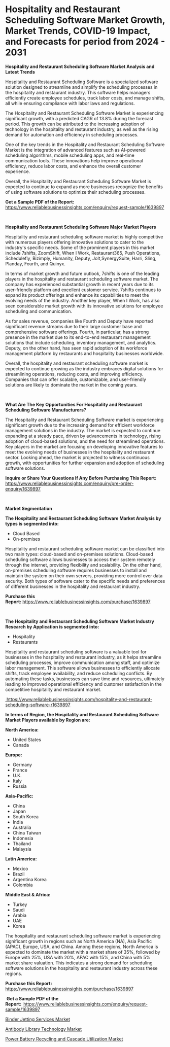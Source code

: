 <p><h1>Hospitality and Restaurant Scheduling Software Market Growth, Market Trends, COVID-19 Impact, and Forecasts for period from 2024 - 2031</h1></p><p><strong>Hospitality and Restaurant Scheduling Software Market Analysis and Latest Trends</strong></p>
<p><p>Hospitality and Restaurant Scheduling Software is a specialized software solution designed to streamline and simplify the scheduling processes in the hospitality and restaurant industry. This software helps managers efficiently create employee schedules, track labor costs, and manage shifts, all while ensuring compliance with labor laws and regulations.</p><p>The Hospitality and Restaurant Scheduling Software Market is experiencing significant growth, with a predicted CAGR of 13.8% during the forecast period. This growth can be attributed to the increasing adoption of technology in the hospitality and restaurant industry, as well as the rising demand for automation and efficiency in scheduling processes. </p><p>One of the key trends in the Hospitality and Restaurant Scheduling Software Market is the integration of advanced features such as AI-powered scheduling algorithms, mobile scheduling apps, and real-time communication tools. These innovations help improve operational efficiency, reduce labor costs, and enhance the overall customer experience.</p><p>Overall, the Hospitality and Restaurant Scheduling Software Market is expected to continue to expand as more businesses recognize the benefits of using software solutions to optimize their scheduling processes.</p></p>
<p><strong>Get a Sample PDF of the Report:&nbsp;</strong> <a href="https://www.reliablebusinessinsights.com/enquiry/request-sample/1639897">https://www.reliablebusinessinsights.com/enquiry/request-sample/1639897</a></p>
<p>&nbsp;</p>
<p><strong>Hospitality and Restaurant Scheduling Software Major Market Players</strong></p>
<p><p>Hospitality and restaurant scheduling software market is highly competitive with numerous players offering innovative solutions to cater to the industry's specific needs. Some of the prominent players in this market include 7shifts, ZoomShift, When I Work, Restaurant365, Push Operations, Schedulefly, Bizimply, Humanity, Deputy, Jolt,SynergySuite, Harri, Sling, Planday, Fourth, and Quinyx.</p><p>In terms of market growth and future outlook, 7shifts is one of the leading players in the hospitality and restaurant scheduling software market. The company has experienced substantial growth in recent years due to its user-friendly platform and excellent customer service. 7shifts continues to expand its product offerings and enhance its capabilities to meet the evolving needs of the industry. Another key player, When I Work, has also seen considerable market growth with its innovative solutions for employee scheduling and communication.</p><p>As for sales revenue, companies like Fourth and Deputy have reported significant revenue streams due to their large customer base and comprehensive software offerings. Fourth, in particular, has a strong presence in the market due to its end-to-end restaurant management solutions that include scheduling, inventory management, and analytics. Deputy, on the other hand, has seen rapid adoption of its workforce management platform by restaurants and hospitality businesses worldwide.</p><p>Overall, the hospitality and restaurant scheduling software market is expected to continue growing as the industry embraces digital solutions for streamlining operations, reducing costs, and improving efficiency. Companies that can offer scalable, customizable, and user-friendly solutions are likely to dominate the market in the coming years.</p></p>
<p>&nbsp;</p>
<p><strong>What Are The Key Opportunities For Hospitality and Restaurant Scheduling Software Manufacturers?</strong></p>
<p><p>The Hospitality and Restaurant Scheduling Software market is experiencing significant growth due to the increasing demand for efficient workforce management solutions in the industry. The market is expected to continue expanding at a steady pace, driven by advancements in technology, rising adoption of cloud-based solutions, and the need for streamlined operations. Key players in the market are focusing on developing innovative features to meet the evolving needs of businesses in the hospitality and restaurant sector. Looking ahead, the market is projected to witness continuous growth, with opportunities for further expansion and adoption of scheduling software solutions.</p></p>
<p><strong>Inquire or Share Your Questions If Any Before Purchasing This Report:</strong> <a href="https://www.reliablebusinessinsights.com/enquiry/pre-order-enquiry/1639897">https://www.reliablebusinessinsights.com/enquiry/pre-order-enquiry/1639897</a></p>
<p>&nbsp;</p>
<p><strong>Market Segmentation</strong></p>
<p><strong>The Hospitality and Restaurant Scheduling Software Market Analysis by types is segmented into:</strong></p>
<p><ul><li>Cloud Based</li><li>On-premises</li></ul></p>
<p><p>Hospitality and restaurant scheduling software market can be classified into two main types: cloud-based and on-premises solutions. Cloud-based scheduling software allows businesses to access their system remotely through the internet, providing flexibility and scalability. On the other hand, on-premises scheduling software requires businesses to install and maintain the system on their own servers, providing more control over data security. Both types of software cater to the specific needs and preferences of different businesses in the hospitality and restaurant industry.</p></p>
<p><strong>Purchase this Report:&nbsp;</strong><a href="https://www.reliablebusinessinsights.com/purchase/1639897">https://www.reliablebusinessinsights.com/purchase/1639897</a></p>
<p>&nbsp;</p>
<p><strong>The Hospitality and Restaurant Scheduling Software Market Industry Research by Application is segmented into:</strong></p>
<p><ul><li>Hospitality</li><li>Restaurants</li></ul></p>
<p><p>Hospitality and restaurant scheduling software is a valuable tool for businesses in the hospitality and restaurant industry, as it helps streamline scheduling processes, improve communication among staff, and optimize labor management. This software allows businesses to efficiently allocate shifts, track employee availability, and reduce scheduling conflicts. By automating these tasks, businesses can save time and resources, ultimately leading to improved operational efficiency and customer satisfaction in the competitive hospitality and restaurant market.</p></p>
<p><a href="https://www.reliablebusinessinsights.com/hospitality-and-restaurant-scheduling-software-r1639897">&nbsp;https://www.reliablebusinessinsights.com/hospitality-and-restaurant-scheduling-software-r1639897</a></p>
<p><strong>In terms of Region, the Hospitality and Restaurant Scheduling Software Market Players available by Region are:</strong></p>
<p>
    <p> <strong> North America: </strong>
        <ul>
            <li>United States</li>
            <li>Canada</li>
        </ul>
        </p> 
    <p> <strong> Europe: </strong>
        <ul>
            <li>Germany</li>
            <li>France</li>
            <li>U.K.</li>
            <li>Italy</li>
            <li>Russia</li>
        </ul>
        </p> 
    <p> <strong> Asia-Pacific: </strong>
        <ul>
            <li>China</li>
            <li>Japan</li>
            <li>South Korea</li>
            <li>India</li>
            <li>Australia</li>
            <li>China Taiwan</li>
            <li>Indonesia</li>
            <li>Thailand</li>
            <li>Malaysia</li>
        </ul>
        </p> 
    <p> <strong> Latin America: </strong>
        <ul>
            <li>Mexico</li>
            <li>Brazil</li>
            <li>Argentina Korea</li>
            <li>Colombia</li>
        </ul>
        </p> 
    <p> <strong> Middle East & Africa: </strong>
        <ul>
            <li>Turkey</li>
            <li>Saudi</li>
            <li>Arabia</li>
            <li>UAE</li>
            <li>Korea</li>
        </ul>
    </p>
    </p>
<p><p>The hospitality and restaurant scheduling software market is experiencing significant growth in regions such as North America (NA), Asia Pacific (APAC), Europe, USA, and China. Among these regions, North America is expected to dominate the market with a market share of 35%, followed by Europe with 25%, USA with 20%, APAC with 15%, and China with 5% market share valuation. This indicates a strong demand for scheduling software solutions in the hospitality and restaurant industry across these regions.</p></p>
<p><strong>Purchase this Report: </strong><a href="https://www.reliablebusinessinsights.com/purchase/1639897">https://www.reliablebusinessinsights.com/purchase/1639897</a></p>
<p>&nbsp;<strong>Get a Sample PDF of the Report:&nbsp;&nbsp;</strong><a href="https://www.reliablebusinessinsights.com/enquiry/request-sample/1639897">https://www.reliablebusinessinsights.com/enquiry/request-sample/1639897</a></p>
<p><strong></strong></p>
<p><p><a href="https://github.com/marthawweekle/Market-Research-Report-List-2/blob/main/binder-jetting-services-market.md">Binder Jetting Services Market</a></p><p><a href="https://github.com/HenrietteMills1/Market-Research-Report-List-1/blob/main/antibody-library-technology-market.md">Antibody Library Technology Market</a></p><p><a href="https://github.com/SheilaBruen2023/Market-Research-Report-List-2/blob/main/power-battery-recycling-and-cascade-utilization-market.md">Power Battery Recycling and Cascade Utilization Market</a></p></p>